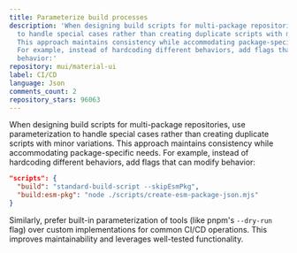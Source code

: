 ```yaml
---
title: Parameterize build processes
description: 'When designing build scripts for multi-package repositories, use parameterization
  to handle special cases rather than creating duplicate scripts with minor variations.
  This approach maintains consistency while accommodating package-specific needs.
  For example, instead of hardcoding different behaviors, add flags that can modify
  behavior:'
repository: mui/material-ui
label: CI/CD
language: Json
comments_count: 2
repository_stars: 96063
---
```


When designing build scripts for multi-package repositories, use parameterization to handle special cases rather than creating duplicate scripts with minor variations. This approach maintains consistency while accommodating package-specific needs. For example, instead of hardcoding different behaviors, add flags that can modify behavior:

```json
"scripts": {
  "build": "standard-build-script --skipEsmPkg",
  "build:esm-pkg": "node ./scripts/create-esm-package-json.mjs"
}
```

Similarly, prefer built-in parameterization of tools (like pnpm's `--dry-run` flag) over custom implementations for common CI/CD operations. This improves maintainability and leverages well-tested functionality.